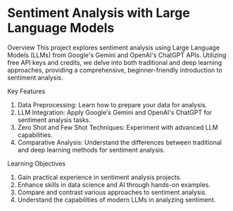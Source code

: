 # Sentiment Analysis with Large Language Models

Overview
This project explores sentiment analysis using Large Language Models (LLMs) from Google's Gemini and OpenAI's ChatGPT APIs. Utilizing free API keys and credits, we delve into both traditional and deep learning approaches, providing a comprehensive, beginner-friendly introduction to sentiment analysis.

Key Features
1. Data Preprocessing: Learn how to prepare your data for analysis.
2. LLM Integration: Apply Google's Gemini and OpenAI's ChatGPT for sentiment analysis tasks.
3. Zero Shot and Few Shot Techniques: Experiment with advanced LLM capabilities.
4. Comparative Analysis: Understand the differences between traditional and deep learning methods for sentiment analysis.

Learning Objectives
1. Gain practical experience in sentiment analysis projects.
2. Enhance skills in data science and AI through hands-on examples.
3. Compare and contrast various approaches to sentiment analysis.
4. Understand the capabilities of modern LLMs in analyzing sentiment.
